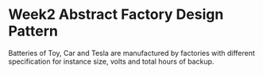 # Week2 Abstract Factory Design Pattern
Batteries of Toy, Car and Tesla are manufactured by factories with different specification for instance size, volts and total hours of backup.
